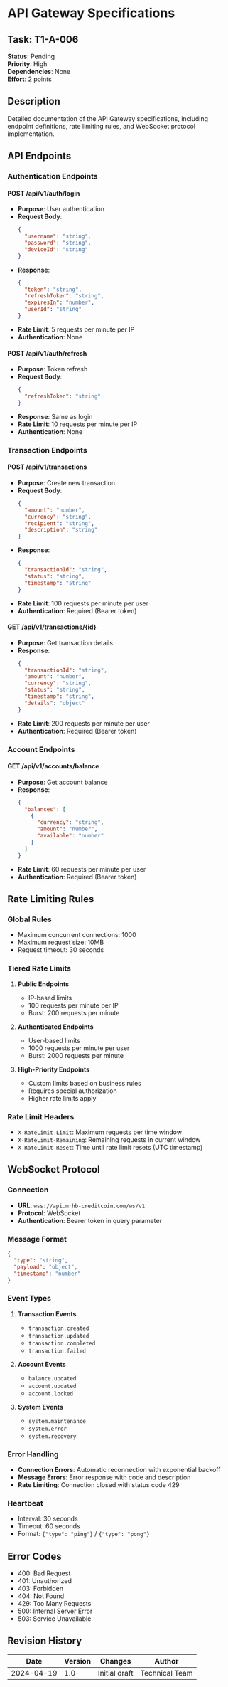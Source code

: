 # API Gateway Specifications

## Task: T1-A-006
**Status**: Pending  
**Priority**: High  
**Dependencies**: None  
**Effort**: 2 points

## Description
Detailed documentation of the API Gateway specifications, including endpoint definitions, rate limiting rules, and WebSocket protocol implementation.

## API Endpoints

### Authentication Endpoints

#### POST /api/v1/auth/login
- **Purpose**: User authentication
- **Request Body**:
  ```json
  {
    "username": "string",
    "password": "string",
    "deviceId": "string"
  }
  ```
- **Response**:
  ```json
  {
    "token": "string",
    "refreshToken": "string",
    "expiresIn": "number",
    "userId": "string"
  }
  ```
- **Rate Limit**: 5 requests per minute per IP
- **Authentication**: None

#### POST /api/v1/auth/refresh
- **Purpose**: Token refresh
- **Request Body**:
  ```json
  {
    "refreshToken": "string"
  }
  ```
- **Response**: Same as login
- **Rate Limit**: 10 requests per minute per IP
- **Authentication**: None

### Transaction Endpoints

#### POST /api/v1/transactions
- **Purpose**: Create new transaction
- **Request Body**:
  ```json
  {
    "amount": "number",
    "currency": "string",
    "recipient": "string",
    "description": "string"
  }
  ```
- **Response**:
  ```json
  {
    "transactionId": "string",
    "status": "string",
    "timestamp": "string"
  }
  ```
- **Rate Limit**: 100 requests per minute per user
- **Authentication**: Required (Bearer token)

#### GET /api/v1/transactions/{id}
- **Purpose**: Get transaction details
- **Response**:
  ```json
  {
    "transactionId": "string",
    "amount": "number",
    "currency": "string",
    "status": "string",
    "timestamp": "string",
    "details": "object"
  }
  ```
- **Rate Limit**: 200 requests per minute per user
- **Authentication**: Required (Bearer token)

### Account Endpoints

#### GET /api/v1/accounts/balance
- **Purpose**: Get account balance
- **Response**:
  ```json
  {
    "balances": [
      {
        "currency": "string",
        "amount": "number",
        "available": "number"
      }
    ]
  }
  ```
- **Rate Limit**: 60 requests per minute per user
- **Authentication**: Required (Bearer token)

## Rate Limiting Rules

### Global Rules
- Maximum concurrent connections: 1000
- Maximum request size: 10MB
- Request timeout: 30 seconds

### Tiered Rate Limits
1. **Public Endpoints**
   - IP-based limits
   - 100 requests per minute per IP
   - Burst: 200 requests per minute

2. **Authenticated Endpoints**
   - User-based limits
   - 1000 requests per minute per user
   - Burst: 2000 requests per minute

3. **High-Priority Endpoints**
   - Custom limits based on business rules
   - Requires special authorization
   - Higher rate limits apply

### Rate Limit Headers
- `X-RateLimit-Limit`: Maximum requests per time window
- `X-RateLimit-Remaining`: Remaining requests in current window
- `X-RateLimit-Reset`: Time until rate limit resets (UTC timestamp)

## WebSocket Protocol

### Connection
- **URL**: `wss://api.mrhb-creditcoin.com/ws/v1`
- **Protocol**: WebSocket
- **Authentication**: Bearer token in query parameter

### Message Format
```json
{
  "type": "string",
  "payload": "object",
  "timestamp": "number"
}
```

### Event Types
1. **Transaction Events**
   - `transaction.created`
   - `transaction.updated`
   - `transaction.completed`
   - `transaction.failed`

2. **Account Events**
   - `balance.updated`
   - `account.updated`
   - `account.locked`

3. **System Events**
   - `system.maintenance`
   - `system.error`
   - `system.recovery`

### Error Handling
- **Connection Errors**: Automatic reconnection with exponential backoff
- **Message Errors**: Error response with code and description
- **Rate Limiting**: Connection closed with status code 429

### Heartbeat
- Interval: 30 seconds
- Timeout: 60 seconds
- Format: `{"type": "ping"}` / `{"type": "pong"}`

## Error Codes
- 400: Bad Request
- 401: Unauthorized
- 403: Forbidden
- 404: Not Found
- 429: Too Many Requests
- 500: Internal Server Error
- 503: Service Unavailable

## Revision History

| Date | Version | Changes | Author |
|------|---------|---------|--------|
| 2024-04-19 | 1.0 | Initial draft | Technical Team | 
